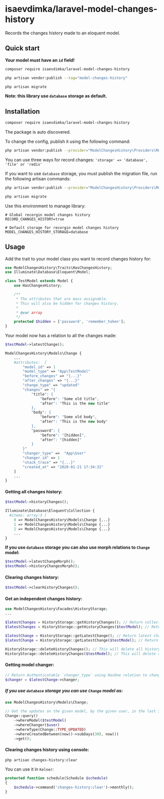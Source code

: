 # isaevdimka/laravel-model-changes-history

Records the changes history made to an eloquent model.

## Quick start

**Your model must have an `id` field!**

```bash
composer require isaevdimka/laravel-model-changes-history
```

```bash
php artisan vendor:publish --tag="model-changes-history"
```

```bash
php artisan migrate
```

**Note: this library use `database` storage as default.**

## Installation
```bash
composer require isaevdimka/laravel-model-changes-history
```

The package is auto discovered.

To change the config, publish it using the following command:
```bash
php artisan vendor:publish --provider="ModelChangesHistory\Providers\ModelChangesHistoryServiceProvider" --tag="config"
```

You can use three ways for record changes: `'storage' => 'database', 'file' or 'redis'`

If you want to use `database` storage, you must publish the migration file, run the following artisan commands:
```bash
php artisan vendor:publish --provider="ModelChangesHistory\Providers\ModelChangesHistoryServiceProvider" --tag="migrations"
```
```bash
php artisan migrate
```

Use this environment to manage library:
```dotenv
# Global recorgin model changes history
RECORD_CHANGES_HISTORY=true

# Default storage for recorgin model changes history
MODEL_CHANGES_HISTORY_STORAGE=database
```

## Usage

Add the trait to your model class you want to record changes history for:
```php
use ModelChangesHistory\Traits\HasChangesHistory;
use Illuminate\Database\Eloquent\Model;

class TestModel extends Model {
    use HasChangesHistory;

    /**
     * The attributes that are mass assignable.
     * This will also be hidden for changes history.
     *
     * @var array
     */
    protected $hidden = ['password', 'remember_token'];
}

```

Your model now has a relation to all the changes made:
```php
$testModel->latestChange();

ModelChangesHistory\Models\Change {
    ...
    #attributes:  [
        "model_id" => 1
        "model_type" => "App\TestModel"
        "before_changes" => "{...}"
        "after_changes" => "{...}"
        "change_type" => "updated"
        "changes" => "{
            "title": {
                "before": "Some old title",  
                "after": "This is the new title"
            },
            "body": {
                "before": "Some old body",  
                "after": "This is the new body"
            },
            "password": {
                "before": "[hidden]",  
                "after": "[hidden]"
            }
        }"
        "changer_type" =>  "App\User"
        "changer_id" => 1
        "stack_trace" => "{...}"
        "created_at" => "2020-01-21 17:34:31"
    ]
    ...
}
```

#### Getting all changes history:
```php
$testModel->historyChanges();

Illuminate\Database\Eloquent\Collection {
  #items: array:3 [
    0 => ModelChangesHistory\Models\Change {...}
    1 => ModelChangesHistory\Models\Change {...}
    2 => ModelChangesHistory\Models\Change {...}
    ...
}
```


**If you use `database` storage you can also use morph relations to `Change` model:**
```php
$testModel->latestChangeMorph();
$testModel->historyChangesMorph();
```

#### Clearing changes history: 
```php
$testModel->clearHistoryChanges();
```

#### Get an independent changes history:

```php
use ModelChangesHistory\Facades\HistoryStorage;
...

$latestChanges = HistoryStorage::getHistoryChanges(); // Return collection of all latest changes
$latestChanges = HistoryStorage::getHistoryChanges($testModel); // Return collection of all latest changes for model

$latestChange = HistoryStorage::getLatestChange(); // Return latest change
$latestChange = HistoryStorage::getLatestChange($testModel); // Return latest change for model

HistoryStorage::deleteHistoryChanges(); // This will delete all history changes
HistoryStorage::deleteHistoryChanges($testModel); // This will delete all history changes for model
```

#### Getting model changer:
```php
// Return Authenticatable `changer_type` using HasOne relation to changer_type and changer_id
$changer = $latestChange->changer; 
```

##### If you use `database` storage you can use `Change` model as:
```php
use ModelChangesHistory\Models\Change;

// Get the updates on the given model, by the given user, in the last 30 days:
Change::query()
    ->whereModel($testModel)
    ->whereChanger($user)
    ->whereType(Change::TYPE_UPDATED)
    ->whereCreatedBetween(now()->subDays(30), now())
    ->get();
```

#### Clearing changes history using console:
```bash
php artisan changes-history:clear
```

You can use it in `Kelner`: 
```php
protected function schedule(Schedule $schedule)
{
    $schedule->command('changes-history:clear')->monthly();
}
```